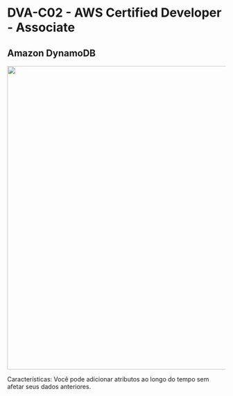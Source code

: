 # DVA-C02 - AWS Certified Developer - Associate

## Amazon DynamoDB
<div align="center">
<img src="https://github.com/hellotatiramos/estudos-certificacoes/assets/158481113/940cfa5f-454b-48ef-a8c6-efd8083b6c5a" width="700px" />
</div>

Características: 
Você pode adicionar atributos ao longo do tempo sem afetar seus dados anteriores.
